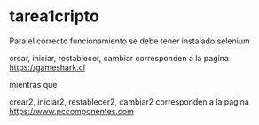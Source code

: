 # tarea1cripto
Para el correcto funcionamiento se debe tener instalado selenium


crear, iniciar, restablecer, cambiar corresponden a la pagina https://gameshark.cl 

mientras que 

crear2, iniciar2, restablecer2, cambiar2 corresponden a la pagina https://www.pccomponentes.com

